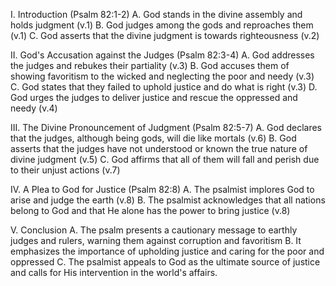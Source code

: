 I. Introduction (Psalm 82:1-2)
    A. God stands in the divine assembly and holds judgment (v.1)
    B. God judges among the gods and reproaches them (v.1)
    C. God asserts that the divine judgment is towards righteousness (v.2)

II. God's Accusation against the Judges (Psalm 82:3-4)
    A. God addresses the judges and rebukes their partiality (v.3)
    B. God accuses them of showing favoritism to the wicked and neglecting the poor and needy (v.3)
    C. God states that they failed to uphold justice and do what is right (v.3)
    D. God urges the judges to deliver justice and rescue the oppressed and needy (v.4)
    
III. The Divine Pronouncement of Judgment (Psalm 82:5-7)
    A. God declares that the judges, although being gods, will die like mortals (v.6)
    B. God asserts that the judges have not understood or known the true nature of divine judgment (v.5)
    C. God affirms that all of them will fall and perish due to their unjust actions (v.7)

IV. A Plea to God for Justice (Psalm 82:8)
    A. The psalmist implores God to arise and judge the earth (v.8)
    B. The psalmist acknowledges that all nations belong to God and that He alone has the power to bring justice (v.8)

V. Conclusion
    A. The psalm presents a cautionary message to earthly judges and rulers, warning them against corruption and favoritism
    B. It emphasizes the importance of upholding justice and caring for the poor and oppressed
    C. The psalmist appeals to God as the ultimate source of justice and calls for His intervention in the world's affairs.